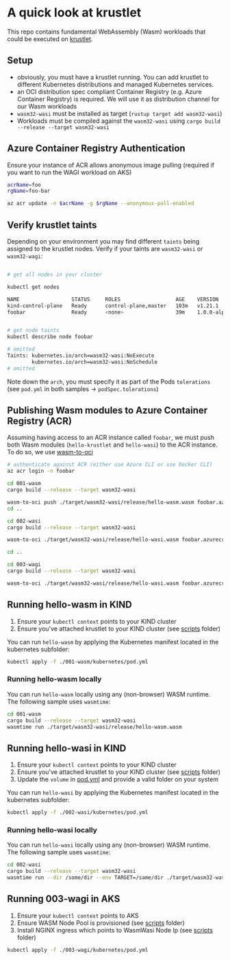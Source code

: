 # A quick look at krustlet

This repo contains fundamental WebAssembly (Wasm) workloads that could be executed on [krustlet](https://krustlet.dev).

## Setup

- obviously, you must have a krustlet running. You can add krustlet to different Kubernetes distributions and managed Kubernetes services.
- an OCI distribution spec compliant Container Registry (e.g. Azure Container Registry) is required. We will use it as distribution channel for our Wasm workloads
- `wasm32-wasi` must be installed as target (`rustup target add wasm32-wasi`)
- Workloads must be compiled against the `wasm32-wasi` using `cargo build --release --target wasm32-wasi`

## Azure Container Registry Authentication

Ensure your instance of ACR allows anonymous image pulling (required if you want to run the WAGI workload on AKS)

```bash
acrName=foo
rgName=foo-bar

az acr update -n $acrName -g $rgName --anonymous-pull-enabled
```

## Verify krustlet taints

Depending on your environment you may find different `taints` being assigned to the krustlet nodes. Verify if your taints are `wasm32-wasi` or `wasm32-wagi`:

```bash

# get all nodes in your cluster

kubectl get nodes

NAME                 STATUS     ROLES                  AGE    VERSION
kind-control-plane   Ready      control-plane,master   103m   v1.21.1
foobar               Ready      <none>                 39m    1.0.0-alpha.1


# get node taints
kubectl describe node foobar

# omitted
Taints: kubernetes.io/arch=wasm32-wasi:NoExecute
        kubernetes.io/arch=wasm32-wasi:NoSchedule
# omitted
```

Note down the `arch`, you must specify it as part of the Pods `tolerations` (see `pod.yml` in both samples -> `podSpec.tolerations`)

## Publishing Wasm modules to Azure Container Registry (ACR)

Assuming having access to an ACR instance called `foobar`, we must push both Wasm modules (`hello-krustlet` and `hello-wasi`) to the ACR instance. To do so, we use [wasm-to-oci](https://github.com/engineerd/wasm-to-oci)

```bash
# authenticate against ACR (either use Azure CLI or use Docker CLI)
az acr login -n foobar

cd 001-wasm
cargo build --release --target wasm32-wasi

wasm-to-oci push ./target/wasm32-wasi/release/hello-wasm.wasm foobar.azurecr.io/hello-wasm:0.0.1
cd ..

cd 002-wasi
cargo build --release --target wasm32-wasi

wasm-to-oci ./target/wasm32-wasi/release/hello-wasi.wasm foobar.azurecr.io/hello-wasi:0.0.1

cd ..

cd 003-wagi
cargo build --release --target wasm32-wasi

wasm-to-oci ./target/wasm32-wasi/release/hello-wasi.wasm foobar.azurecr.io/hello-wagi:0.0.1

```

## Running hello-wasm in KIND

1. Ensure your `kubectl context` points to your KIND cluster
2. Ensure you've attached krustlet to your KIND cluster (see [scripts](./scripts) folder)

You can run `hello-wasm` by applying the Kubernetes manifest located in the kubernetes subfolder:

```bash
kubectl apply -f ./001-wasm/kubernetes/pod.yml
```

### Running hello-wasm locally

You can run `hello-wasm` locally using any (non-browser) WASM runtime. The following sample uses `wasmtime`:

```bash
cd 001-wasm
cargo build --release --target wasm32-wasi
wasmtime run ./target/wasm32-wasi/release/hello-wasm.wasm
```

## Running hello-wasi in KIND

1. Ensure your `kubectl context` points to your KIND cluster
2. Ensure you've attached krustlet to your KIND cluster (see [scripts](./scripts) folder)
3. Update the `volume` in [pod.yml](./002-wasi/kubernetes/pod.yml) and provide a valid folder on your system

You can run `hello-wasi` by applying the Kubernetes manifest located in the kubernetes subfolder:

```bash
kubectl apply -f ./002-wasi/kubernetes/pod.yml
```

### Running hello-wasi locally

You can run `hello-wasi` locally using any (non-browser) WASM runtime. The following sample uses `wasmtime`:

```bash
cd 002-wasi
cargo build --release --target wasm32-wasi
wasmtime run --dir /some/dir --env TARGET=/same/dir ./target/wasm32-wasi/release/hello-wasi.wasm
```

## Running 003-wagi in AKS

1. Ensure your `kubectl context` points to AKS
2. Ensure WASM Node Pool is provisioned (see [scripts](./scripts) folder)
3. Install NGINX ingress which points to WasmWasi Node Ip (see [scripts](./scripts) folder)

```bash
kubectl apply -f ./003-wagi/kubernetes/pod.yml
```
